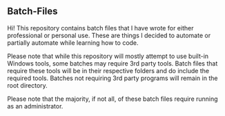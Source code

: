 ## Batch-Files

Hi! This repository contains batch files that I have wrote for either professional or personal use. These are things I decided to automate or partially automate while learning how to code.

Please note that while this repository will mostly attempt to use built-in Windows tools, some batches may require 3rd party tools. Batch files that require these tools will be in their respective folders and do include the required tools. Batches not requiring 3rd party programs will remain in the root directory.

Please note that the majority, if not all, of these batch files require running as an administrator.
